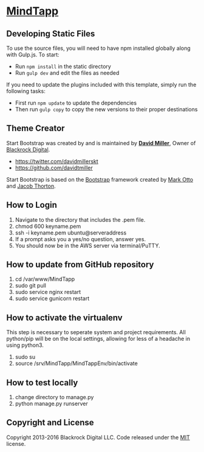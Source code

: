 # [MindTapp](http://mindtapp.com/)

## Developing Static Files

To use the source files, you will need to have npm installed globally along with Gulp.js. To start:
* Run `npm install` in the static directory
* Run `gulp dev` and edit the files as needed

If you need to update the plugins included with this template, simply run the following tasks:
* First run `npm update` to update the dependencies
* Then run `gulp copy` to copy the new versions to their proper destinations

## Theme Creator

Start Bootstrap was created by and is maintained by **[David Miller](http://davidmiller.io/)**, Owner of [Blackrock Digital](http://blackrockdigital.io/).

* https://twitter.com/davidmillerskt
* https://github.com/davidtmiller

Start Bootstrap is based on the [Bootstrap](http://getbootstrap.com/) framework created by [Mark Otto](https://twitter.com/mdo) and [Jacob Thorton](https://twitter.com/fat).

## How to Login

1. Navigate to the directory that includes the .pem file.  
2. chmod 600 keyname.pem  
3. ssh -i keyname.pem ubuntu@serveraddress
4. If a prompt asks you a yes/no question, answer yes.  
5. You should now be in the AWS server via terminal/PuTTY.

## How to update from GitHub repository

1. cd /var/www/MindTapp  
2. sudo git pull
3. sudo service nginx restart
4. sudo service gunicorn restart

## How to activate the virtualenv

This step is necessary to seperate system and project requirements. All python/pip will be on the local settings, allowing for less of a headache in using python3.
1. sudo su
2. source /srv/MindTapp/MindTappEnv/bin/activate

## How to test locally

1. change directory to manage.py
2. python manage.py runserver

## Copyright and License

Copyright 2013-2016 Blackrock Digital LLC. Code released under the [MIT](https://github.com/BlackrockDigital/startbootstrap-agency/blob/gh-pages/LICENSE) license.

